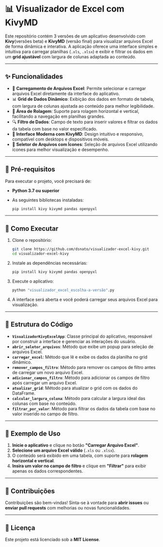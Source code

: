 # 📊 Visualizador de Excel com KivyMD

Este repositório contém 3 versões de um aplicativo desenvolvido com **Kivy**(versões beta) e **KivyMD** (versão final) para visualizar arquivos Excel de forma dinâmica e interativa. A aplicação oferece uma interface simples e intuitiva para carregar planilhas (`.xls`, `.xlsx`) e exibir e filtrar os dados em um **grid ajustável** com largura de colunas adaptada ao conteúdo.

---

## ✨ Funcionalidades

- 📂 **Carregamento de Arquivos Excel**: Permite selecionar e carregar arquivos Excel diretamente da interface do aplicativo.
- 📊 **Grid de Dados Dinâmico**: Exibição dos dados em formato de tabela, com largura de colunas ajustada ao conteúdo para melhor legibilidade.
- 🔄 **Área de Rolagem**: Suporte para rolagem horizontal e vertical, facilitando a navegação em planilhas grandes.
- 🔍 **Filtro de Dados**: Campo de texto para inserir valores e filtrar os dados da tabela com base no valor especificado.
- 🎨 **Interface Moderna com KivyMD**: Design intuitivo e responsivo, compatível com desktops e dispositivos móveis.
- 📁 **Seletor de Arquivos com Ícones**: Seleção de arquivos Excel utilizando ícones para melhor visualização e desempenho.

---

## 📌 Pré-requisitos

Para executar o projeto, você precisará de:

- **Python 3.7 ou superior**
- As seguintes bibliotecas instaladas:
  
  ```sh
  pip install kivy kivymd pandas openpyxl
  ```

---

## 🚀 Como Executar

1. Clone o repositório:
   ```sh
   git clone https://github.com/dsnato/visualizador-excel-kivy.git
   cd visualizador-excel-kivy
   ```
2. Instale as dependências necessárias:
   ```sh
   pip install kivy kivymd pandas openpyxl
   ```
3. Execute o aplicativo:
   ```sh
   python "visualizador_excel_escolha-a-versão".py
   ```
4. A interface será aberta e você poderá carregar seus arquivos Excel para visualização.

---

## 📂 Estrutura do Código

- **`VisualizadorKivyExcelApp`**: Classe principal do aplicativo, responsável por construir a interface e gerenciar as interações do usuário.
- **`abrir_seletor_arquivos`**: Método que exibe um popup para seleção de arquivos Excel.
- **`carregar_excel`**: Método que lê e exibe os dados da planilha no grid dinâmico.
- **`remover_campos_filtro`**: Método para remover os campos de filtro antes de carregar um novo arquivo Excel.
- **`adicionar_campos_filtro`**: Método para adicionar os campos de filtro após carregar um arquivo Excel.
- **`atualizar_grid`**: Método para atualizar o grid com os dados do DataFrame.
- **`calcular_largura_coluna`**: Método para calcular a largura ideal das colunas com base no conteúdo.
- **`filtrar_por_valor`**: Método para filtrar os dados da tabela com base no valor inserido no campo de filtro.

---

## 📖 Exemplo de Uso

1. **Inicie o aplicativo** e clique no botão **"Carregar Arquivo Excel"**.
2. **Selecione um arquivo Excel válido** (`.xls` ou `.xlsx`).
3. O conteúdo será exibido em uma tabela, com suporte para **rolagem horizontal e vertical**.
4. **Insira um valor no campo de filtro** e clique em **"Filtrar"** para exibir apenas os dados correspondentes.

---

## 🤝 Contribuições

Contribuições são bem-vindas! Sinta-se à vontade para **abrir issues** ou **enviar pull requests** com melhorias ou novas funcionalidades.

---

## 📜 Licença

Este projeto está licenciado sob a **MIT License**.

